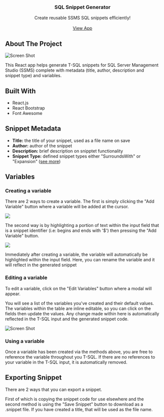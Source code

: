<br/>
<p align="center">
  <h3 align="center">SQL Snippet Generator</h3>

  <p align="center">
    Create reusable SSMS SQL snippets efficiently!
    <br/>
    <br/>
    <a href="https://github.com/mathewedds/sql-snippet-generator">View App</a>
  </p>
</p>



## About The Project

![Screen Shot](https://i.imgur.com/AgrCOXO.png)

This React app helps generate T-SQL snippets for SQL Server Management Studio (SSMS) complete with metadata (title, author, description and snippet type) and variables.

## Built With

- React.js
- React Bootstrap
- Font Awesome

## Snippet Metadata
- <b>Title:</b> the title of your snippet, used as a file name on save
- <b>Author:</b> author of the snippet
- <b>Description:</b> brief description on snipptet functionality
- <b>Snippet Type:</b> defined snippet types either "SurroundsWith" or "Expansion" (<a href="https://learn.microsoft.com/en-us/sql/ssms/scripting/transact-sql-code-snippets?view=sql-server-ver16">see more</a>)

## Variables

### Creating a variable
There are 2 ways to create a variable. The first is simply clicking the "Add Variable" button where a variable will be added at the cursor.

![](https://i.imgur.com/OaEi4OR.gif)

The second way is by highlighting a portion of text within the input field that is a snippet identifier (i.e: begins and ends with '$') then pressing the "Add Variable" button.

![](https://i.imgur.com/XdCBG8r.gif)

Immediately after creating a variable, the variable will automatically be highlighted within the input field. Here, you can rename the variable and it will reflect in the generated snippet

### Editing a variable
To edit a variable, click on the "Edit Variables" button where a modal will appear.

You will see a list of the variables you've created and their default values. The variables within the table are inline editable, so you can click on the fields then update the values. Any change made within here is automatically reflected in the T-SQL input and the generated snippet code.

![Screen Shot](https://i.imgur.com/pGPGLTE.png)

### Using a variable
Once a variable has been created via the methods above, you are free to reference the variable throughout you T-SQL. If there are no references to your variable in the T-SQL input, it is automatically removed.

## Exporting Snippet
There are 2 ways that you can export a snippet.

First of which is copying the snippet code for use elsewhere and the second method is using the "Save Snippet" button to download as a .snippet file. If you have created a title, that will be used as the file name.
